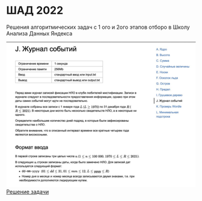 # ШАД 2022

Решения алгоритмических задач с 1 ого и 2ого этапов отборо в Школу Анализа Данных Яндекса

<img src="Stage_1/J_1.png" alt="Задача J">
<a href='https://github.com/hardworkerM/Algoritmic_tasks/blob/master/Stage_1/J.py'> Решение задачи</a>